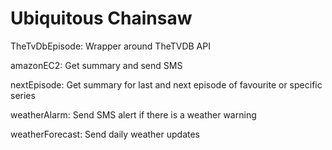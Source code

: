 # Ubiquitous Chainsaw
TheTvDbEpisode: Wrapper around TheTVDB API

amazonEC2: Get summary and send SMS

nextEpisode:  Get summary for last and next episode of favourite or specific series

weatherAlarm: Send SMS alert if there is a weather warning

weatherForecast: Send daily weather updates
